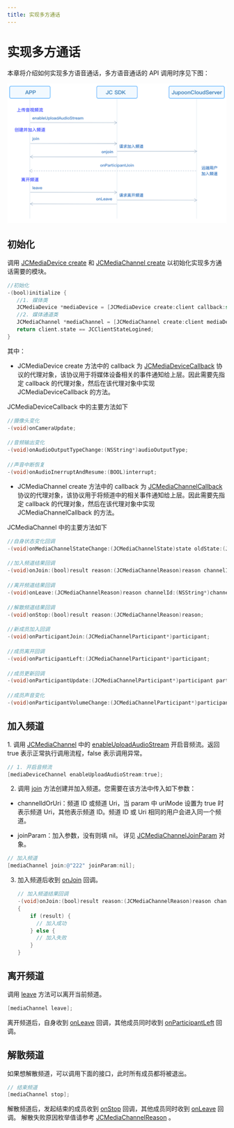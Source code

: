 ```yaml
---
title: 实现多方通话
---
```

# 实现多方通话

本章将介绍如何实现多方语音通话，多方语音通话的 API 调用时序见下图：

![../../../../\_images/multiaudioworkflow.png](../../../../_images/multiaudioworkflow.png)

## 初始化

调用 [JCMediaDevice
create](https://developer.juphoon.com/portal/reference/V2.1/ios/Classes/JCMediaDevice.html#//api/name/create:callback:)
和 [JCMediaChannel
create](https://developer.juphoon.com/portal/reference/V2.1/ios/Classes/JCMediaChannel.html#//api/name/create:mediaDevice:callback:)
以初始化实现多方通话需要的模块。

``````objectivec
//初始化
-(bool)initialize {
   //1. 媒体类
   JCMediaDevice *mediaDevice = [JCMediaDevice create:client callback:self];
   //2. 媒体通道类
   JCMediaChannel *mediaChannel = [JCMediaChannel create:client mediaDevice:mediaDevice callback:self];
   return client.state == JCClientStateLogined;
}
``````

其中：

- JCMediaDevice create 方法中的 callback 为
    [JCMediaDeviceCallback](https://developer.juphoon.com/portal/reference/V2.1/ios/Protocols/JCMediaDeviceCallback.html)
    协议的代理对象，该协议用于将媒体设备相关的事件通知给上层。因此需要先指定 callback 的代理对象，然后在该代理对象中实现
    JCMediaDeviceCallback 的方法。

JCMediaDeviceCallback 中的主要方法如下

``````objectivec
//摄像头变化
-(void)onCameraUpdate;

//音频输出变化
-(void)onAudioOutputTypeChange:(NSString*)audioOutputType;

//声音中断恢复
-(void)onAudioInerruptAndResume:(BOOL)interrupt;
``````

- JCMediaChannel create 方法中的 callback 为
    [JCMediaChannelCallback](https://developer.juphoon.com/portal/reference/V2.1/ios/Protocols/JCMediaChannelCallback.html)
    协议的代理对象，该协议用于将频道中的相关事件通知给上层。因此需要先指定 callback 的代理对象，然后在该代理对象中实现
    JCMediaChannelCallback 的方法。

JCMediaChannel 中的主要方法如下

``````objectivec
//自身状态变化回调
-(void)onMediaChannelStateChange:(JCMediaChannelState)state oldState:(JCMediaChannelState)oldState;

//加入频道结果回调
-(void)onJoin:(bool)result reason:(JCMediaChannelReason)reason channelId:(NSString*)channelId;

//离开频道结果回调
-(void)onLeave:(JCMediaChannelReason)reason channelId:(NSString*)channelId;

//解散频道结果回调
-(void)onStop:(bool)result reason:(JCMediaChannelReason)reason;

//新成员加入回调
-(void)onParticipantJoin:(JCMediaChannelParticipant*)participant;

//成员离开回调
-(void)onParticipantLeft:(JCMediaChannelParticipant*)participant;

//成员更新回调
-(void)onParticipantUpdate:(JCMediaChannelParticipant*)participant participantChangeParam:(JCMediaChannelParticipantChangeParam *)participantChangeParam;

//成员声音变化
-(void)onParticipantVolumeChange:(JCMediaChannelParticipant*)participant;
``````

## 加入频道

1\. 调用
[JCMediaChannel](https://developer.juphoon.com/portal/reference/V2.1/ios/Classes/JCMediaChannel.html)
中的
[enableUploadAudioStream](https://developer.juphoon.com/portal/reference/V2.1/ios/Classes/JCMediaChannel.html#//api/name/enableUploadAudioStream:)
开启音频流。返回 true 表示正常执行调用流程，false 表示调用异常。

``````objectivec
// 1. 开启音频流
[mediaDeviceChannel enableUploadAudioStream:true];
``````

2. 调用
    [join](https://developer.juphoon.com/portal/reference/V2.1/ios/Classes/JCMediaChannel.html#//api/name/join:joinParam:)
    方法创建并加入频道。您需要在该方法中传入如下参数：

<!-- end list -->

- channelIdOrUri：频道 ID 或频道 Uri，当 param 中 uriMode 设置为 true 时表示频道
    Uri，其他表示频道 ID。频道 ID 或 Uri 相同的用户会进入同一个频道。

- joinParam：加入参数，没有则填 nil。 详见
    [JCMediaChannelJoinParam](https://developer.juphoon.com/portal/reference/V2.1/ios/Classes/JCMediaChannelJoinParam.html)
    对象。

``````objectivec
// 加入频道
[mediaChannel join:@"222" joinParam:nil];
``````

3. 加入频道后收到
    [onJoin](https://developer.juphoon.com/portal/reference/V2.1/ios/Protocols/JCMediaChannelCallback.html#//api/name/onJoin:reason:channelId:)
    回调。

    ``````objectivec
    // 加入频道结果回调
    -(void)onJoin:(bool)result reason:(JCMediaChannelReason)reason channelId:(NSString*)channelId
    {
        if (result) {
          // 加入成功
        } else {
          // 加入失败
        }
    }
    ``````

## 离开频道

调用
[leave](https://developer.juphoon.com/portal/reference/V2.1/ios/Classes/JCMediaChannel.html#//api/name/leave)
方法可以离开当前频道。

``````objectivec
[mediaChannel leave];
``````

离开频道后，自身收到
[onLeave](https://developer.juphoon.com/portal/reference/V2.1/ios/Protocols/JCMediaChannelCallback.html#//api/name/onLeave:channelId:)
回调，其他成员同时收到
[onParticipantLeft](https://developer.juphoon.com/portal/reference/V2.1/ios/Protocols/JCMediaChannelCallback.html#//api/name/onParticipantLeft:)
回调。

## 解散频道

如果想解散频道，可以调用下面的接口，此时所有成员都将被退出。

``````objectivec
// 结束频道
[mediaChannel stop];
``````

解散频道后，发起结束的成员收到
[onStop](https://developer.juphoon.com/portal/reference/V2.1/ios/Protocols/JCMediaChannelCallback.html#//api/name/onStop:reason:)
回调，其他成员同时收到
[onLeave](https://developer.juphoon.com/portal/reference/V2.1/ios/Protocols/JCMediaChannelCallback.html#//api/name/onLeave:channelId:)
回调。 解散失败原因枚举值请参考
[JCMediaChannelReason](https://developer.juphoon.com/portal/reference/V2.1/ios/Constants/JCMediaChannelReason.html)
。
